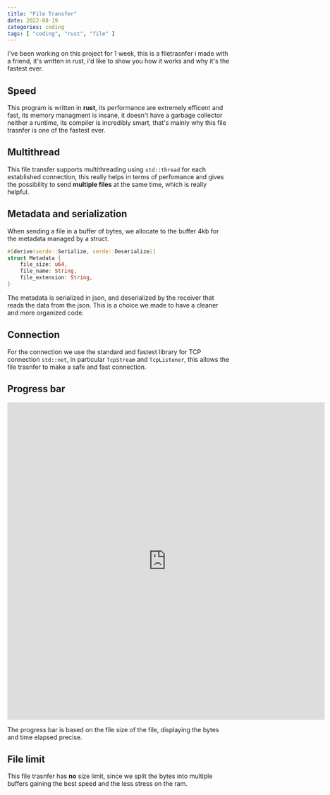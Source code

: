 ```yaml
---
title: "File Transfer"
date: 2022-08-19
categories: coding 
tags: [ "coding", "rust", "file" ]
---
```


I've been working on this project for 1 week, this is a filetrasnfer i made with a friend, it's written in rust, i'd like to show you how it works and why it's the fastest ever.

## Speed

This program is written in **rust**, its performance are extremely efficent and fast, its memory managment is insane, it doesn't have a garbage collector neither a runtime,
its compiler is incredibly smart, that's mainly why this file trasnfer is one of the fastest ever.

## Multithread

This file transfer supports multithreading using `std::thread` for each established connection, this really helps in terms of perfomance and gives the possibility to send **multiple files** at the same time, which is really helpful.


## Metadata and serialization

When sending a file in a buffer of bytes, we allocate to the buffer 4kb for the metadata managed by a struct.

```rust
#[derive(serde::Serialize, serde::Deserialize)]  
struct Metadata {  
    file_size: u64,  
    file_name: String,  
    file_extension: String,  
}
```

The metadata is serialized in json, and deserialized by the receiver that reads the data from the json. This is a choice we made to have a cleaner and more organized code.

## Connection

For the connection we use the standard and fastest library for TCP connection `std::net`, in particular `TcpStream` and `TcpListener`,
this allows the file trasnfer to make a safe and fast connection.

## Progress bar

<iframe width="720" height="720" src="https://www.youtube.com/embed/v4_hRdEC7Fo" title="preview" frameborder="0" allow="accelerometer; autoplay; clipboard-write; encrypted-media; gyroscope; picture-in-picture" allowfullscreen></iframe>

The progress bar is based on the file size of the file, displaying the bytes and time elapsed precise.

## File limit

This file trasnfer has **no** size limit, since we split the bytes into multiple buffers gaining the best speed and the less stress on the ram.
